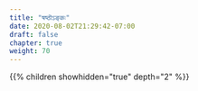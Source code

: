 ```yaml
---
title: "षष्ठॊऽङ्कः"
date: 2020-08-02T21:29:42-07:00
draft: false
chapter: true
weight: 70
---
```


{{% children showhidden="true" depth="2" %}}